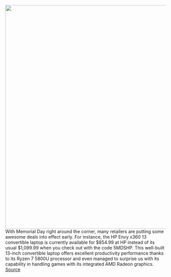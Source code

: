 <img src='https://cdn.vox-cdn.com/thumbor/h-9IlvSexJeAQywTrMuUa0JnqAQ=/0x0:2040x1360/1200x800/filters:focal(857x517:1183x843)/cdn.vox-cdn.com/uploads/chorus_image/image/70913367/mchin_200705_4086_0007.0.0.jpg' width='700px' /><br/>
With Memorial Day right around the corner, many retailers are putting some awesome deals into effect early. For instance, the HP Envy x360 13 convertible laptop is currently available for $854.99 at HP instead of its usual $1,099.99 when you check out with the code 5MDSHP. This well-built 13-inch convertible laptop offers excellent productivity performance thanks to its Ryzen 7 5800U processor and even managed to surprise us with its capability in handling games with its integrated AMD Radeon graphics.
<a href='https://www.theverge.com/good-deals/2022/5/26/23142219/hp-envy-x360-2-in-1-laptop-lg-gram-samsung-galaxy-book-acer-swift-deal-sale'> Source <a/>
